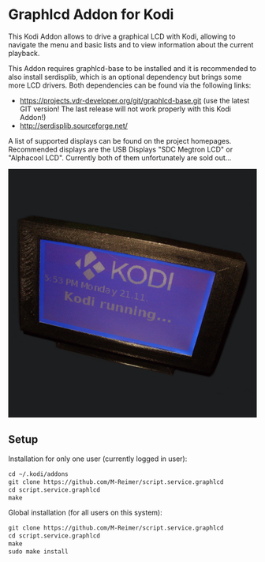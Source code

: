 Graphlcd Addon for Kodi
=======================

This Kodi Addon allows to drive a graphical LCD with Kodi, allowing to navigate the menu and basic lists and to view information about the current playback.

This Addon requires graphlcd-base to be installed and it is recommended to also install serdisplib, which is an optional dependency but brings some more LCD drivers. Both dependencies can be found via the following links:

* https://projects.vdr-developer.org/git/graphlcd-base.git (use the latest GIT version! The last release will not work properly with this Kodi Addon!)
* http://serdisplib.sourceforge.net/

A list of supported displays can be found on the project homepages. Recommended displays are the USB Displays "SDC Megtron LCD" or "Alphacool LCD". Currently both of them unfortunately are sold out...

![Kodi Graphlcd output](https://raw.githubusercontent.com/M-Reimer/script.service.graphlcd/master/icon.png "Kodi Graphlcd output")

Setup
-----

Installation for only one user (currently logged in user):

    cd ~/.kodi/addons
    git clone https://github.com/M-Reimer/script.service.graphlcd
    cd script.service.graphlcd
    make

Global installation (for all users on this system):

    git clone https://github.com/M-Reimer/script.service.graphlcd
    cd script.service.graphlcd
    make
    sudo make install
